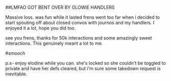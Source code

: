 ##LMFAO GOT BENT OVER BY GLOWIE HANDLERS

Massive loss. was fun while it lasted frens
went too far when i decided to start spouting off about closed convos with journos and my handlers. I enjoyed it a lot, hope you did too.

see you frens, thanks for 50k interactions and some amazingly sweet interactions. This genuinely meant a lot to me. 

#*smooch*

p.s- enjoy elodine while you can. she's locked so she couldn't be toggled to private and have her defs cleared, but i'm sure some takedown request is inevitable.